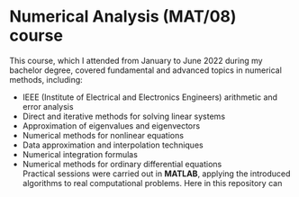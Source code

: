 # Numerical Analysis (MAT/08) course

This course, which I attended from January to June 2022 during my bachelor degree, covered fundamental and advanced topics in numerical methods, including:
- IEEE (Institute of Electrical and Electronics Engineers) arithmetic and error analysis  
- Direct and iterative methods for solving linear systems  
- Approximation of eigenvalues and eigenvectors  
- Numerical methods for nonlinear equations  
- Data approximation and interpolation techniques  
- Numerical integration formulas  
- Numerical methods for ordinary differential equations  
Practical sessions were carried out in **MATLAB**, applying the introduced algorithms to real computational problems. Here in this repository can 
